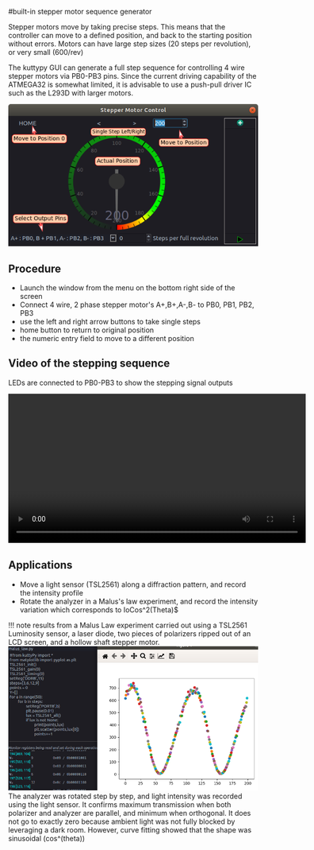 #built-in stepper motor sequence generator

Stepper motors move by taking precise steps. This means that the controller can move to a defined
position, and back to the starting position without errors. Motors can have large step sizes (20 steps per revolution), or very small (600/rev)


The kuttypy GUI can generate a full step sequence for controlling 4 wire stepper motors via PB0-PB3 pins.
Since the current driving capability of the ATMEGA32 is somewhat limited, it is
advisable to use a push-pull driver IC such as the L293D with larger motors.

![Screenshot](images/stepper.png)

## Procedure

- Launch the window from the menu on the bottom right side of the screen
- Connect 4 wire, 2 phase stepper motor's A+,B+,A-,B- to PB0, PB1, PB2, PB3
- use the left and right arrow buttons to take single steps
- home button to return to original position
- the numeric entry field to move to a different position

## Video of the stepping sequence
LEDs are connected to PB0-PB3 to show the stepping signal outputs

<video controls width="600">
    <source src="../images/stepper.webm"
            type="video/webm">
    Sorry, your browser doesn't support embedded videos.
</video>

## Applications

- Move a light sensor (TSL2561) along a diffraction pattern, and record the intensity profile
- Rotate the analyzer in a Malus's law experiment, and record the intensity variation which corresponds to IoCos^2(Theta)$ 


!!! note
	results from a Malus Law experiment carried out using a TSL2561 Luminosity sensor, a laser diode, two pieces of polarizers
	ripped out of an LCD screen, and a hollow shaft stepper motor.
	![Screenshot](images/malus.png)
	The analyzer was rotated step by step, and light intensity was recorded using the light sensor. It confirms maximum transmission
	when both polarizer and analyzer are parallel, and minimum when orthogonal. It does not go to exactly zero because ambient light 
	was not fully blocked by leveraging a dark room. However, curve fitting showed that the shape was sinusoidal (cos^(theta))
